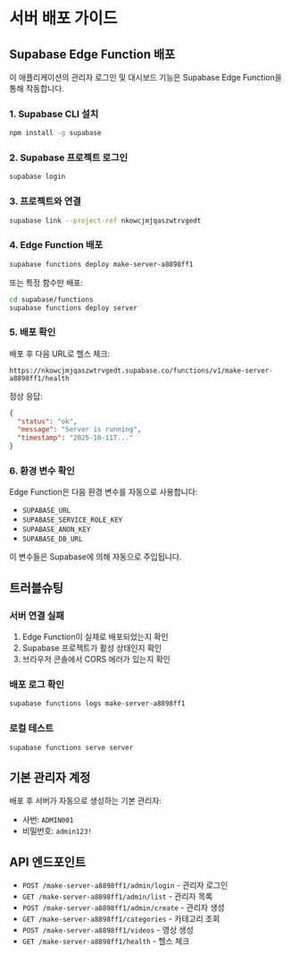 # 서버 배포 가이드

## Supabase Edge Function 배포

이 애플리케이션의 관리자 로그인 및 대시보드 기능은 Supabase Edge Function을 통해 작동합니다.

### 1. Supabase CLI 설치

```bash
npm install -g supabase
```

### 2. Supabase 프로젝트 로그인

```bash
supabase login
```

### 3. 프로젝트와 연결

```bash
supabase link --project-ref nkowcjmjqaszwtrvgedt
```

### 4. Edge Function 배포

```bash
supabase functions deploy make-server-a8898ff1
```

또는 특정 함수만 배포:

```bash
cd supabase/functions
supabase functions deploy server
```

### 5. 배포 확인

배포 후 다음 URL로 헬스 체크:
```
https://nkowcjmjqaszwtrvgedt.supabase.co/functions/v1/make-server-a8898ff1/health
```

정상 응답:
```json
{
  "status": "ok",
  "message": "Server is running",
  "timestamp": "2025-10-11T..."
}
```

### 6. 환경 변수 확인

Edge Function은 다음 환경 변수를 자동으로 사용합니다:
- `SUPABASE_URL`
- `SUPABASE_SERVICE_ROLE_KEY`
- `SUPABASE_ANON_KEY`
- `SUPABASE_DB_URL`

이 변수들은 Supabase에 의해 자동으로 주입됩니다.

## 트러블슈팅

### 서버 연결 실패
1. Edge Function이 실제로 배포되었는지 확인
2. Supabase 프로젝트가 활성 상태인지 확인
3. 브라우저 콘솔에서 CORS 에러가 있는지 확인

### 배포 로그 확인
```bash
supabase functions logs make-server-a8898ff1
```

### 로컬 테스트
```bash
supabase functions serve server
```

## 기본 관리자 계정

배포 후 서버가 자동으로 생성하는 기본 관리자:
- 사번: `ADMIN001`
- 비밀번호: `admin123!`

## API 엔드포인트

- `POST /make-server-a8898ff1/admin/login` - 관리자 로그인
- `GET /make-server-a8898ff1/admin/list` - 관리자 목록
- `POST /make-server-a8898ff1/admin/create` - 관리자 생성
- `GET /make-server-a8898ff1/categories` - 카테고리 조회
- `POST /make-server-a8898ff1/videos` - 영상 생성
- `GET /make-server-a8898ff1/health` - 헬스 체크
